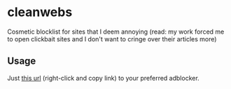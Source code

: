 # cleanwebs

Cosmetic blocklist for sites that I deem annoying (read: my work forced me to open clickbait sites and I don't want to cringe over their articles more)

## Usage

Just [this url](https://raw.githubusercontent.com/diyachan/cleanwebs/master/files/block.txt) (right-click and copy link) to your preferred adblocker.